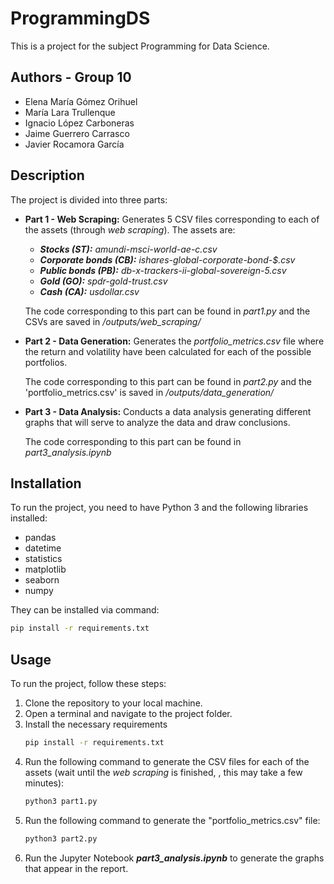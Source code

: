 # ProgrammingDS

This is a project for the subject Programming for Data Science.

## Authors - Group 10

- Elena María Gómez Orihuel
- María Lara Trullenque
- Ignacio López Carboneras
- Jaime Guerrero Carrasco
- Javier Rocamora García

## Description

The project is divided into three parts:

- **Part 1 - Web Scraping:** Generates 5 CSV files corresponding to each of the assets (through _web scraping_). The assets are:
  - ***Stocks (ST):*** _amundi-msci-world-ae-c.csv_
  - ***Corporate bonds (CB):*** _ishares-global-corporate-bond-$.csv_
  - ***Public bonds (PB):*** _db-x-trackers-ii-global-sovereign-5.csv_
  - ***Gold (GO):*** _spdr-gold-trust.csv_
  - ***Cash (CA):*** _usdollar.csv_
  
  The code corresponding to this part can be found in _part1.py_ and the CSVs are saved in */outputs/web_scraping/*
  
- **Part 2 - Data Generation:** Generates the _portfolio_metrics.csv_ file where the return and volatility have been calculated for each of the possible portfolios.

  The code corresponding to this part can be found in _part2.py_ and the 'portfolio_metrics.csv' is saved in */outputs/data_generation/*

- **Part 3 - Data Analysis:** Conducts a data analysis generating different graphs that will serve to analyze the data and draw conclusions.

  The code corresponding to this part can be found in _part3_analysis.ipynb_

## Installation

To run the project, you need to have Python 3 and the following libraries installed:

- pandas
- datetime
- statistics
- matplotlib
- seaborn
- numpy

They can be installed via command:

```bash
pip install -r requirements.txt
```

## Usage

To run the project, follow these steps:

1. Clone the repository to your local machine.
2. Open a terminal and navigate to the project folder.
3. Install the necessary requirements
    ```bash
    pip install -r requirements.txt
    ```
4. Run the following command to generate the CSV files for each of the assets (wait until the _web scraping_ is finished, , this may take a few minutes):
    ```bash
    python3 part1.py
    ```
5. Run the following command to generate the "portfolio_metrics.csv" file:
    ```bash
    python3 part2.py
    ```
5. Run the Jupyter Notebook ***part3_analysis.ipynb*** to generate the graphs that appear in the report.


